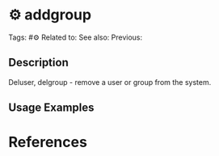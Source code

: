# ⚙️ addgroup

Tags: #⚙️
Related to:
See also:
Previous:

## Description

Deluser, delgroup - remove a user or group from the system.

## Usage Examples

### 

# References